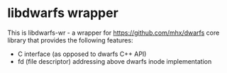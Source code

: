 #  libdwarfs wrapper 

This is libdwarfs-wr  - a wrapper for https://github.com/mhx/dwarfs core library that provides the following features: 
* C interface (as opposed to dwarfs C++ API)
* fd (file descriptor) addressing above dwarfs inode implementation




